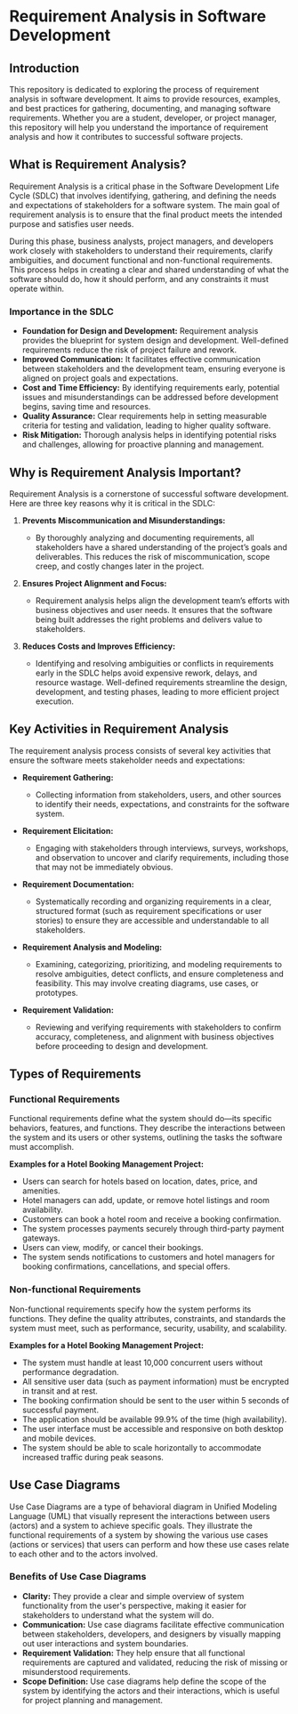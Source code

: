 # Requirement Analysis in Software Development

## Introduction

This repository is dedicated to exploring the process of requirement analysis in software development. It aims to provide resources, examples, and best practices for gathering, documenting, and managing software requirements. Whether you are a student, developer, or project manager, this repository will help you understand the importance of requirement analysis and how it contributes to successful software projects.

## What is Requirement Analysis?

Requirement Analysis is a critical phase in the Software Development Life Cycle (SDLC) that involves identifying, gathering, and defining the needs and expectations of stakeholders for a software system. The main goal of requirement analysis is to ensure that the final product meets the intended purpose and satisfies user needs.

During this phase, business analysts, project managers, and developers work closely with stakeholders to understand their requirements, clarify ambiguities, and document functional and non-functional requirements. This process helps in creating a clear and shared understanding of what the software should do, how it should perform, and any constraints it must operate within.

### Importance in the SDLC

- **Foundation for Design and Development:** Requirement analysis provides the blueprint for system design and development. Well-defined requirements reduce the risk of project failure and rework.
- **Improved Communication:** It facilitates effective communication between stakeholders and the development team, ensuring everyone is aligned on project goals and expectations.
- **Cost and Time Efficiency:** By identifying requirements early, potential issues and misunderstandings can be addressed before development begins, saving time and resources.
- **Quality Assurance:** Clear requirements help in setting measurable criteria for testing and validation, leading to higher quality software.
- **Risk Mitigation:** Thorough analysis helps in identifying potential risks and challenges, allowing for proactive planning and management.

## Why is Requirement Analysis Important?

Requirement Analysis is a cornerstone of successful software development. Here are three key reasons why it is critical in the SDLC:

1. **Prevents Miscommunication and Misunderstandings:**
	- By thoroughly analyzing and documenting requirements, all stakeholders have a shared understanding of the project’s goals and deliverables. This reduces the risk of miscommunication, scope creep, and costly changes later in the project.

2. **Ensures Project Alignment and Focus:**
	- Requirement analysis helps align the development team’s efforts with business objectives and user needs. It ensures that the software being built addresses the right problems and delivers value to stakeholders.

3. **Reduces Costs and Improves Efficiency:**
	- Identifying and resolving ambiguities or conflicts in requirements early in the SDLC helps avoid expensive rework, delays, and resource wastage. Well-defined requirements streamline the design, development, and testing phases, leading to more efficient project execution.

## Key Activities in Requirement Analysis

The requirement analysis process consists of several key activities that ensure the software meets stakeholder needs and expectations:

- **Requirement Gathering:**
	- Collecting information from stakeholders, users, and other sources to identify their needs, expectations, and constraints for the software system.

- **Requirement Elicitation:**
	- Engaging with stakeholders through interviews, surveys, workshops, and observation to uncover and clarify requirements, including those that may not be immediately obvious.

- **Requirement Documentation:**
	- Systematically recording and organizing requirements in a clear, structured format (such as requirement specifications or user stories) to ensure they are accessible and understandable to all stakeholders.

- **Requirement Analysis and Modeling:**
	- Examining, categorizing, prioritizing, and modeling requirements to resolve ambiguities, detect conflicts, and ensure completeness and feasibility. This may involve creating diagrams, use cases, or prototypes.

- **Requirement Validation:**
	- Reviewing and verifying requirements with stakeholders to confirm accuracy, completeness, and alignment with business objectives before proceeding to design and development.


## Types of Requirements

### Functional Requirements

Functional requirements define what the system should do—its specific behaviors, features, and functions. They describe the interactions between the system and its users or other systems, outlining the tasks the software must accomplish.

**Examples for a Hotel Booking Management Project:**
- Users can search for hotels based on location, dates, price, and amenities.
- Hotel managers can add, update, or remove hotel listings and room availability.
- Customers can book a hotel room and receive a booking confirmation.
- The system processes payments securely through third-party payment gateways.
- Users can view, modify, or cancel their bookings.
- The system sends notifications to customers and hotel managers for booking confirmations, cancellations, and special offers.

### Non-functional Requirements

Non-functional requirements specify how the system performs its functions. They define the quality attributes, constraints, and standards the system must meet, such as performance, security, usability, and scalability.

**Examples for a Hotel Booking Management Project:**
- The system must handle at least 10,000 concurrent users without performance degradation.
- All sensitive user data (such as payment information) must be encrypted in transit and at rest.
- The booking confirmation should be sent to the user within 5 seconds of successful payment.
- The application should be available 99.9% of the time (high availability).
- The user interface must be accessible and responsive on both desktop and mobile devices.
- The system should be able to scale horizontally to accommodate increased traffic during peak seasons.

## Use Case Diagrams

Use Case Diagrams are a type of behavioral diagram in Unified Modeling Language (UML) that visually represent the interactions between users (actors) and a system to achieve specific goals. They illustrate the functional requirements of a system by showing the various use cases (actions or services) that users can perform and how these use cases relate to each other and to the actors involved.

### Benefits of Use Case Diagrams

- **Clarity:** They provide a clear and simple overview of system functionality from the user's perspective, making it easier for stakeholders to understand what the system will do.
- **Communication:** Use case diagrams facilitate effective communication between stakeholders, developers, and designers by visually mapping out user interactions and system boundaries.
- **Requirement Validation:** They help ensure that all functional requirements are captured and validated, reducing the risk of missing or misunderstood requirements.
- **Scope Definition:** Use case diagrams help define the scope of the system by identifying the actors and their interactions, which is useful for project planning and management.

